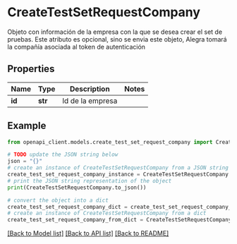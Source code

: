 # CreateTestSetRequestCompany

Objeto con información de la empresa con la que se desea crear el set de pruebas. Este atributo es opcional, sino se envia este objeto, Alegra tomará la compañía asociada al token de autenticación

## Properties

Name | Type | Description | Notes
------------ | ------------- | ------------- | -------------
**id** | **str** | Id de la empresa | 

## Example

```python
from openapi_client.models.create_test_set_request_company import CreateTestSetRequestCompany

# TODO update the JSON string below
json = "{}"
# create an instance of CreateTestSetRequestCompany from a JSON string
create_test_set_request_company_instance = CreateTestSetRequestCompany.from_json(json)
# print the JSON string representation of the object
print(CreateTestSetRequestCompany.to_json())

# convert the object into a dict
create_test_set_request_company_dict = create_test_set_request_company_instance.to_dict()
# create an instance of CreateTestSetRequestCompany from a dict
create_test_set_request_company_from_dict = CreateTestSetRequestCompany.from_dict(create_test_set_request_company_dict)
```
[[Back to Model list]](../README.md#documentation-for-models) [[Back to API list]](../README.md#documentation-for-api-endpoints) [[Back to README]](../README.md)


